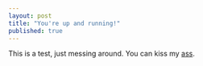 ```yaml
---
layout: post
title: "You're up and running!"
published: true
---
```


This is a test, just messing around. You can kiss my [ass](http://espn.com).